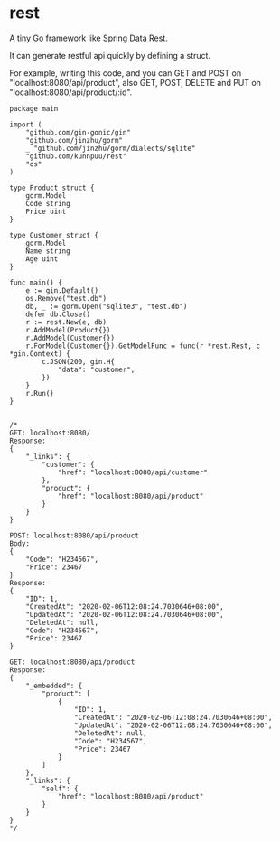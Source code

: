 # rest
A tiny Go framework like Spring Data Rest.

It can generate restful api quickly by defining a struct.

For example, writing this code, and you can GET and POST on "localhost:8080/api/product",
also GET, POST, DELETE and PUT on "localhost:8080/api/product/:id".

    package main
    
    import (
    	"github.com/gin-gonic/gin"
    	"github.com/jinzhu/gorm"
    	_ "github.com/jinzhu/gorm/dialects/sqlite"
    	"github.com/kunnpuu/rest"
    	"os"
    )
    
    type Product struct {
    	gorm.Model
    	Code string
    	Price uint
    }
    
    type Customer struct {
    	gorm.Model
    	Name string
    	Age uint
    }
    
    func main() {
    	e := gin.Default()
    	os.Remove("test.db")
    	db, _ := gorm.Open("sqlite3", "test.db")
    	defer db.Close()
    	r := rest.New(e, db)
    	r.AddModel(Product{})
    	r.AddModel(Customer{})
    	r.ForModel(Customer{}).GetModelFunc = func(r *rest.Rest, c *gin.Context) {
    		c.JSON(200, gin.H{
    			"data": "customer",
    		})
    	}
    	r.Run()
    }

    
    /*
    GET: localhost:8080/
    Response:
    {
        "_links": {
            "customer": {
                "href": "localhost:8080/api/customer"
            },
            "product": {
                "href": "localhost:8080/api/product"
            }
        }
    }
    
    POST: localhost:8080/api/product
    Body:
    {
        "Code": "H234567",
        "Price": 23467
    }
    Response:
    {
        "ID": 1,
        "CreatedAt": "2020-02-06T12:08:24.7030646+08:00",
        "UpdatedAt": "2020-02-06T12:08:24.7030646+08:00",
        "DeletedAt": null,
        "Code": "H234567",
        "Price": 23467
    }
    
    GET: localhost:8080/api/product
    Response:
    {
        "_embedded": {
            "product": [
                {
                    "ID": 1,
                    "CreatedAt": "2020-02-06T12:08:24.7030646+08:00",
                    "UpdatedAt": "2020-02-06T12:08:24.7030646+08:00",
                    "DeletedAt": null,
                    "Code": "H234567",
                    "Price": 23467
                }
            ]
        },
        "_links": {
            "self": {
                "href": "localhost:8080/api/product"
            }
        }
    }
    */


